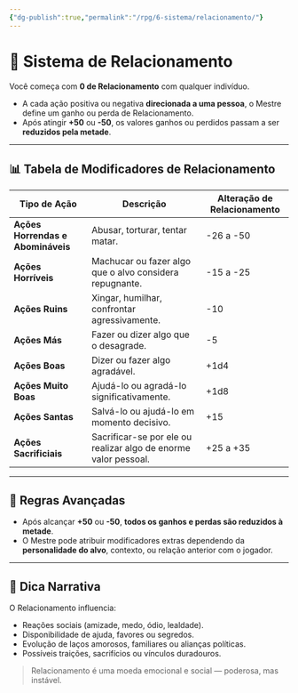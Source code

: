 ```yaml
---
{"dg-publish":true,"permalink":"/rpg/6-sistema/relacionamento/"}
---
```


# 🤝 Sistema de Relacionamento

Você começa com **0 de Relacionamento** com qualquer indivíduo.

- A cada ação positiva ou negativa **direcionada a uma pessoa**, o Mestre define um ganho ou perda de Relacionamento.
- Após atingir **+50** ou **-50**, os valores ganhos ou perdidos passam a ser **reduzidos pela metade**.

---

## 📊 Tabela de Modificadores de Relacionamento

| Tipo de Ação                    | Descrição                                                             | Alteração de Relacionamento        |
|---------------------------------|------------------------------------------------------------------------|-------------------------------------|
| **Ações Horrendas e Abomináveis** | Abusar, torturar, tentar matar.                                       | -26 a -50                           |
| **Ações Horríveis**            | Machucar ou fazer algo que o alvo considera repugnante.               | -15 a -25                           |
| **Ações Ruins**                | Xingar, humilhar, confrontar agressivamente.                          | -10                                 |
| **Ações Más**                  | Fazer ou dizer algo que o desagrade.                                  | -5                                  |
| **Ações Boas**                 | Dizer ou fazer algo agradável.                                        | +1d4                                |
| **Ações Muito Boas**           | Ajudá-lo ou agradá-lo significativamente.                             | +1d8                                |
| **Ações Santas**               | Salvá-lo ou ajudá-lo em momento decisivo.                             | +15                                 |
| **Ações Sacrificiais**         | Sacrificar-se por ele ou realizar algo de enorme valor pessoal.       | +25 a +35                           |

---

## 🧭 Regras Avançadas

- Após alcançar **+50** ou **-50**, **todos os ganhos e perdas são reduzidos à metade**.
- O Mestre pode atribuir modificadores extras dependendo da **personalidade do alvo**, contexto, ou relação anterior com o jogador.

---

## 🎯 Dica Narrativa

O Relacionamento influencia:
- Reações sociais (amizade, medo, ódio, lealdade).
- Disponibilidade de ajuda, favores ou segredos.
- Evolução de laços amorosos, familiares ou alianças políticas.
- Possíveis traições, sacrifícios ou vínculos duradouros.

> Relacionamento é uma moeda emocional e social — poderosa, mas instável.
